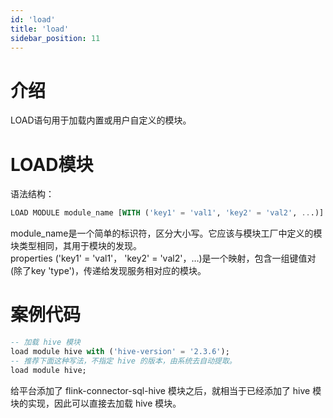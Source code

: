 ```yaml
---
id: 'load'
title: 'load'
sidebar_position: 11
---
```


# 介绍

LOAD语句用于加载内置或用户自定义的模块。

# LOAD模块

语法结构：

```sql
LOAD MODULE module_name [WITH ('key1' = 'val1', 'key2' = 'val2', ...)]
```

module_name是一个简单的标识符，区分大小写。它应该与模块工厂中定义的模块类型相同，其用于模块的发现。<br>
properties ('key1' = 'val1'， 'key2' = 'val2'，…)是一个映射，包含一组键值对(除了key 'type')，传递给发现服务相对应的模块。

# 案例代码

```sql
-- 加载 hive 模块
load module hive with ('hive-version' = '2.3.6');
-- 推荐下面这种写法，不指定 hive 的版本，由系统去自动提取。
load module hive;
```

给平台添加了 flink-connector-sql-hive 模块之后，就相当于已经添加了 hive 模块的实现，因此可以直接去加载 hive 模块。